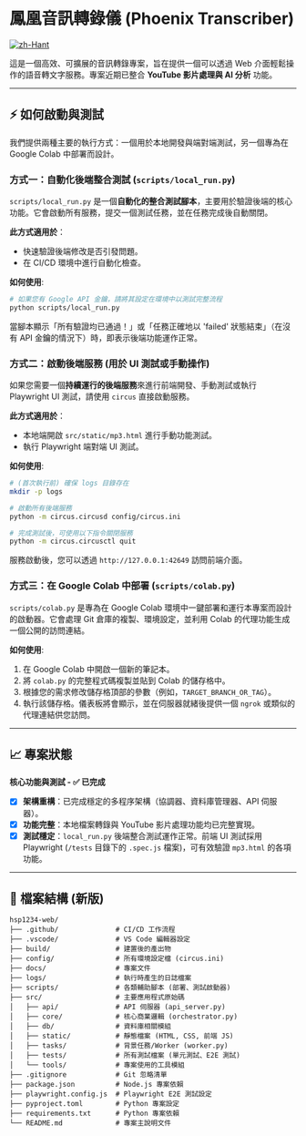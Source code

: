 # 鳳凰音訊轉錄儀 (Phoenix Transcriber)

[![zh-Hant](https://img.shields.io/badge/language-繁體中文-blue.svg)](README.md)

這是一個高效、可擴展的音訊轉錄專案，旨在提供一個可以透過 Web 介面輕鬆操作的語音轉文字服務。專案近期已整合 **YouTube 影片處理與 AI 分析** 功能。

---

## ⚡️ 如何啟動與測試

我們提供兩種主要的執行方式：一個用於本地開發與端對端測試，另一個專為在 Google Colab 中部署而設計。

### 方式一：自動化後端整合測試 (`scripts/local_run.py`)

`scripts/local_run.py` 是一個**自動化的整合測試腳本**，主要用於驗證後端的核心功能。它會啟動所有服務，提交一個測試任務，並在任務完成後自動關閉。

**此方式適用於**：
*   快速驗證後端修改是否引發問題。
*   在 CI/CD 環境中進行自動化檢查。

**如何使用**:
```bash
# 如果您有 Google API 金鑰，請將其設定在環境中以測試完整流程
python scripts/local_run.py
```
當腳本顯示「所有驗證均已通過！」或「任務正確地以 'failed' 狀態結束」（在沒有 API 金鑰的情況下）時，即表示後端功能運作正常。

### 方式二：啟動後端服務 (用於 UI 測試或手動操作)

如果您需要一個**持續運行的後端服務**來進行前端開發、手動測試或執行 Playwright UI 測試，請使用 `circus` 直接啟動服務。

**此方式適用於**：
*   本地端開啟 `src/static/mp3.html` 進行手動功能測試。
*   執行 Playwright 端對端 UI 測試。

**如何使用**:
```bash
# (首次執行前) 確保 logs 目錄存在
mkdir -p logs

# 啟動所有後端服務
python -m circus.circusd config/circus.ini

# 完成測試後，可使用以下指令關閉服務
python -m circus.circusctl quit
```
服務啟動後，您可以透過 `http://127.0.0.1:42649` 訪問前端介面。

### 方式三：在 Google Colab 中部署 (`scripts/colab.py`)

`scripts/colab.py` 是專為在 Google Colab 環境中一鍵部署和運行本專案而設計的啟動器。它會處理 Git 倉庫的複製、環境設定，並利用 Colab 的代理功能生成一個公開的訪問連結。

**如何使用**:
1.  在 Google Colab 中開啟一個新的筆記本。
2.  將 `colab.py` 的完整程式碼複製並貼到 Colab 的儲存格中。
3.  根據您的需求修改儲存格頂部的參數（例如，`TARGET_BRANCH_OR_TAG`）。
4.  執行該儲存格。儀表板將會顯示，並在伺服器就緒後提供一個 `ngrok` 或類似的代理連結供您訪問。

---

## 📈 專案狀態

**核心功能與測試 - ✅ 已完成**

*   [x] **架構重構**：已完成穩定的多程序架構（協調器、資料庫管理器、API 伺服器）。
*   [x] **功能完整**：本地檔案轉錄與 YouTube 影片處理功能均已完整實現。
*   [x] **測試穩定**：`local_run.py` 後端整合測試運作正常。前端 UI 測試採用 Playwright (`/tests` 目錄下的 `.spec.js` 檔案)，可有效驗證 `mp3.html` 的各項功能。

---
## 📁 檔案結構 (新版)

```
hsp1234-web/
├── .github/              # CI/CD 工作流程
├── .vscode/              # VS Code 編輯器設定
├── build/                # 建置後的產出物
├── config/               # 所有環境設定檔 (circus.ini)
├── docs/                 # 專案文件
├── logs/                 # 執行時產生的日誌檔案
├── scripts/              # 各類輔助腳本 (部署、測試啟動器)
├── src/                  # 主要應用程式原始碼
│   ├── api/              # API 伺服器 (api_server.py)
│   ├── core/             # 核心商業邏輯 (orchestrator.py)
│   ├── db/               # 資料庫相關模組
│   ├── static/           # 靜態檔案 (HTML, CSS, 前端 JS)
│   ├── tasks/            # 背景任務/Worker (worker.py)
│   ├── tests/            # 所有測試檔案 (單元測試、E2E 測試)
│   └── tools/            # 專案使用的工具模組
├── .gitignore            # Git 忽略清單
├── package.json          # Node.js 專案依賴
├── playwright.config.js  # Playwright E2E 測試設定
├── pyproject.toml        # Python 專案設定
├── requirements.txt      # Python 專案依賴
└── README.md             # 專案主說明文件
```

